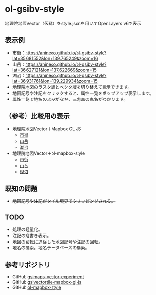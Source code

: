 # ol-gsibv-style
地理院地図Vector（仮称）をstyle.jsonを用いてOpenLayers v6で表示

## 表示例
- 市街：https://anineco.github.io/ol-gsibv-style?lat=35.681552&lon=139.765249&zoom=16
- 山岳：https://anineco.github.io/ol-gsibv-style?lat=36.627121&lon=137.622669&zoom=15
- 湖沼：https://anineco.github.io/ol-gsibv-style?lat=36.931761&lon=139.229934&zoom=15
- 地理院地図のラスタ版とベクタ版を切り替えて表示できます。
- 地図記号や注記をクリックすると、属性一覧をポップアップ表示します。
- 属性一覧で地名のよみがなや、三角点の点名がわかります。

## （参考）比較用の表示
- 地理院地図Vector＋Mapbox GL JS
  - [市街](https://anineco.nyanta.jp/docs/mmap_gsibv.html?lat=35.681552&lon=139.765249&zoom=15)
  - [山岳](https://anineco.nyanta.jp/docs/mmap_gsibv.html?lat=36.627121&lon=137.622669&zoom=14)
  - [湖沼](https://anineco.nyanta.jp/docs/mmap_gsibv.html?lat=36.931761&lon=139.229934&zoom=14)
- 地理院地図Vector＋ol-mapbox-style
  - [市街](https://anineco.nyanta.jp/docs/dist/omap_gsibv.html?lat=35.681552&lon=139.765249&zoom=16)
  - [山岳](https://anineco.nyanta.jp/docs/dist/omap_gsibv.html?lat=36.627121&lon=137.622669&zoom=15)
  - [湖沼](https://anineco.nyanta.jp/docs/dist/omap_gsibv.html?lat=36.931761&lon=139.229934&zoom=15)

## 既知の問題
- ~~地図記号や注記がタイル境界でクリッピングされる。~~

## TODO
- 処理の軽量化。
- 注記の縦書き表示。
- 地図の回転に追従した地図記号や注記の回転。
- 地名の検索。地名データベースの構築。

## 参考リポジトリ
- GitHub [gsimaps-vector-experiment](https://github.com/gsi-cyberjapan/gsimaps-vector-experiment)
- GitHub [gsivectortile-mapbox-gl-js](https://github.com/gsi-cyberjapan/gsivectortile-mapbox-gl-js)
- GitHub [ol-mapbox-style](https://github.com/openlayers/ol-mapbox-style)
